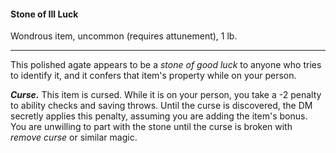 #### Stone of Ill Luck

Wondrous item, uncommon (requires attunement), 1 lb.

---

This polished agate appears to be a *stone of good luck* to anyone who tries to identify it, and it confers that item's property while on your person.

***Curse.*** This item is cursed. While it is on your person, you take a -2 penalty to ability checks and saving throws. Until the curse is discovered, the DM secretly applies this penalty, assuming you are adding the item's bonus. You are unwilling to part with the stone until the curse is broken with *remove curse* or similar magic.